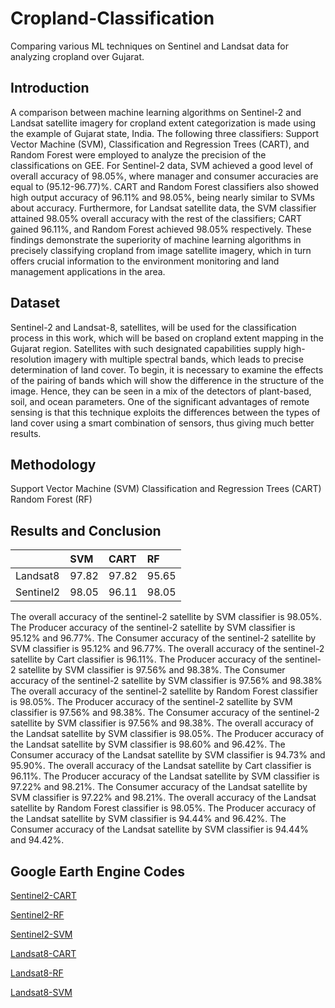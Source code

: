 
# Cropland-Classification
Comparing various ML techniques on Sentinel and Landsat data for analyzing cropland over Gujarat.


## Introduction
A comparison between machine learning algorithms on Sentinel-2 and Landsat satellite imagery for cropland extent categorization is made using the example of Gujarat state, India. The following three classifiers: Support Vector Machine (SVM), Classification and Regression Trees (CART), and Random Forest were employed to analyze the precision of the classifications on GEE. For Sentinel-2 data, SVM achieved a good level of overall accuracy of 98.05%, where manager and consumer accuracies are equal to (95.12-96.77)%. CART and Random Forest classifiers also showed high output accuracy of 96.11% and 98.05%, being nearly similar to SVMs about accuracy. Furthermore, for Landsat satellite data, the SVM classifier attained 98.05% overall accuracy with the rest of the classifiers; CART gained 96.11%, and Random Forest achieved 98.05% respectively. These findings demonstrate the superiority of machine learning algorithms in precisely classifying cropland from image satellite imagery, which in turn offers crucial information to the environment monitoring and land management applications in the area.
## Dataset
Sentinel-2 and Landsat-8, satellites, will be used for the classification process in this work, which will be based on cropland extent mapping in the Gujarat region. Satellites with such designated capabilities supply high-resolution imagery with multiple spectral bands, which leads to precise determination of land cover.
To begin, it is necessary to examine the effects of the pairing of bands which will show the difference in the structure of the image. Hence, they can be seen in a mix of the detectors of plant-based, soil, and ocean parameters. One of the significant advantages of remote sensing is that this technique exploits the differences between the types of land cover using a smart combination of sensors, thus giving much better results.

## Methodology

Support Vector Machine (SVM)
Classification and Regression Trees (CART)
Random Forest (RF)

## Results and Conclusion
|           |    SVM   |    CART   |    RF        |
| :-------- | :------- | :-------- | :----------|
| Landsat8  | 97.82 | 97.82 | 95.65 |
| Sentinel2 | 98.05 | 96.11 | 98.05 |

The overall accuracy of the sentinel-2 satellite by SVM classifier is 98.05%. The Producer accuracy of the sentinel-2 satellite by SVM classifier is 95.12% and 96.77%. The Consumer accuracy of the sentinel-2 satellite by SVM classifier is 95.12% and 96.77%. The overall accuracy of the sentinel-2 satellite by Cart classifier is 96.11%. The Producer accuracy of the sentinel-2 satellite by SVM classifier is 97.56% and 98.38%. The Consumer accuracy of the sentinel-2 satellite by SVM classifier is 97.56% and 98.38% The overall accuracy of the sentinel-2 satellite by Random Forest classifier is 98.05%. The Producer accuracy of the sentinel-2 satellite by SVM classifier is 97.56% and 98.38%. The Consumer accuracy of the sentinel-2 satellite by SVM classifier is 97.56% and 98.38%. The overall accuracy of the Landsat satellite by SVM classifier is 98.05%. The Producer accuracy of the Landsat satellite by SVM classifier is 98.60% and 96.42%. The Consumer accuracy of the Landsat satellite by SVM classifier is 94.73% and 95.90%. The overall accuracy of the Landsat satellite by Cart classifier is 96.11%. The Producer accuracy of the Landsat satellite by SVM classifier is 97.22% and 98.21%. The Consumer accuracy of the Landsat satellite by SVM classifier is 97.22% and 98.21%. The overall accuracy of the Landsat satellite by Random Forest classifier is 98.05%. The Producer accuracy of the Landsat satellite by SVM classifier is 94.44% and 96.42%. The Consumer accuracy of the Landsat satellite by SVM classifier is 94.44% and 94.42%.


## Google Earth Engine Codes
[Sentinel2-CART]( https://code.earthengine.google.com/2cc61b0e71cb7e53ded75ccaa3287d0f)

[Sentinel2-RF](https://code.earthengine.google.com/9e4f1443f10fe3f9f01354ee259005d8)

[Sentinel2-SVM](https://code.earthengine.google.com/b5683afcdb0efa19917ba705cfd34ef5)

[Landsat8-CART](https://code.earthengine.google.com/cc21533f7de51f61ee7fb972f2d8709d)

[Landsat8-RF](https://code.earthengine.google.com/2ce50b93aac3ca90a3452cefbe836e97)

[Landsat8-SVM](https://code.earthengine.google.com/11b68cf028ca72ddbd62985bd0a7b377)
